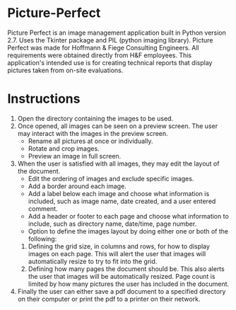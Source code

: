 # Picture-Perfect
Picture Perfect is an image management application built in Python version 2.7. Uses the Tkinter package and PIL (python imaging library). Picture Perfect was made for Hoffmann & Fiege Consulting Engineers. All requirements were obtained directly from H&F employees. This application's intended use is for creating technical reports that display pictures taken from on-site evaluations.

# Instructions
1. Open the directory containing the images to be used.
2. Once opened, all images can be seen on a preview screen. The user may interact with the images in the preview screen.
   * Rename all pictures at once or individually.
   * Rotate and crop images.
   * Preview an image in full screen.
3. When the user is satisfied with all images, they may edit the layout of the document.
   * Edit the ordering of images and exclude specific images.
   * Add a border around each image.
   * Add a label below each image and choose what information is included, such as image name, date created, and a user entered comment.
   * Add a header or footer to each page and choose what information to include, such as directory name, date/time, page number.
   * Option to define the images layout by doing either one or both of the following:
   1. Defining the grid size, in columns and rows, for how to display images on each page. This will alert the user that images will automatically resize to try to fit into the grid.
   2. Defining how many pages the document should be. This also alerts the user that images will be automatically resized. Page count is limited by how many pictures the user has included in the document.
4. Finally the user can either save a pdf document to a specified directory on their computer or print the pdf to a printer on their network.



